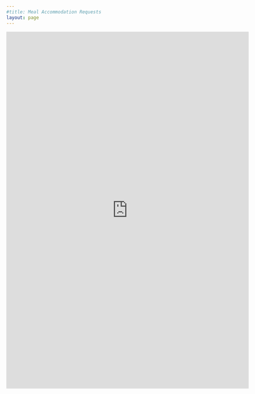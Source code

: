 ```yaml
---
#title: Meal Accommodation Requests
layout: page
---
```

<iframe src="https://docs.google.com/forms/d/e/1FAIpQLSd3cVI4thQr_JcECJJvdO79t5627-SlFD-6Rble2rQZGWp0pQ/viewform?embedded=true" width="640" height="942" frameborder="0" marginheight="0" marginwidth="0">Loading…</iframe>